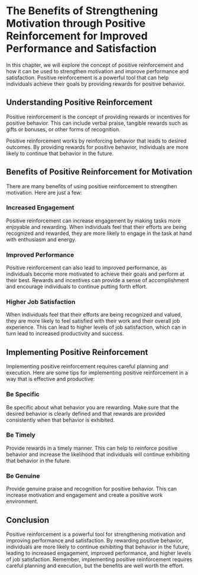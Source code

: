 The Benefits of Strengthening Motivation through Positive Reinforcement for Improved Performance and Satisfaction
=====================================================================================================================================================================================

In this chapter, we will explore the concept of positive reinforcement and how it can be used to strengthen motivation and improve performance and satisfaction. Positive reinforcement is a powerful tool that can help individuals achieve their goals by providing rewards for positive behavior.

Understanding Positive Reinforcement
------------------------------------

Positive reinforcement is the concept of providing rewards or incentives for positive behavior. This can include verbal praise, tangible rewards such as gifts or bonuses, or other forms of recognition.

Positive reinforcement works by reinforcing behavior that leads to desired outcomes. By providing rewards for positive behavior, individuals are more likely to continue that behavior in the future.

Benefits of Positive Reinforcement for Motivation
-------------------------------------------------

There are many benefits of using positive reinforcement to strengthen motivation. Here are just a few:

### Increased Engagement

Positive reinforcement can increase engagement by making tasks more enjoyable and rewarding. When individuals feel that their efforts are being recognized and rewarded, they are more likely to engage in the task at hand with enthusiasm and energy.

### Improved Performance

Positive reinforcement can also lead to improved performance, as individuals become more motivated to achieve their goals and perform at their best. Rewards and incentives can provide a sense of accomplishment and encourage individuals to continue putting forth effort.

### Higher Job Satisfaction

When individuals feel that their efforts are being recognized and valued, they are more likely to feel satisfied with their work and their overall job experience. This can lead to higher levels of job satisfaction, which can in turn lead to increased productivity and success.

Implementing Positive Reinforcement
-----------------------------------

Implementing positive reinforcement requires careful planning and execution. Here are some tips for implementing positive reinforcement in a way that is effective and productive:

### Be Specific

Be specific about what behavior you are rewarding. Make sure that the desired behavior is clearly defined and that rewards are provided consistently when that behavior is exhibited.

### Be Timely

Provide rewards in a timely manner. This can help to reinforce positive behavior and increase the likelihood that individuals will continue exhibiting that behavior in the future.

### Be Genuine

Provide genuine praise and recognition for positive behavior. This can increase motivation and engagement and create a positive work environment.

Conclusion
----------

Positive reinforcement is a powerful tool for strengthening motivation and improving performance and satisfaction. By rewarding positive behavior, individuals are more likely to continue exhibiting that behavior in the future, leading to increased engagement, improved performance, and higher levels of job satisfaction. Remember, implementing positive reinforcement requires careful planning and execution, but the benefits are well worth the effort.
